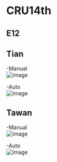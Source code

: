 # CRU14th
## E12
## Tian 
-Manual  
  ![image](https://github.com/user-attachments/assets/2d87cf12-4d7f-424b-a5ee-7facdf3e618f)

-Auto  
  ![image](https://github.com/user-attachments/assets/6db2337f-a51d-4348-8805-ebdc3c5c5afd)


## Tawan
-Manual  
  ![image](https://github.com/user-attachments/assets/eb3f903e-c7ae-435d-b811-a23e4d7d9e74)


-Auto  
  ![image](https://github.com/user-attachments/assets/5e2ce8f8-359d-4454-8cf4-27cfd4ccdf2f)
